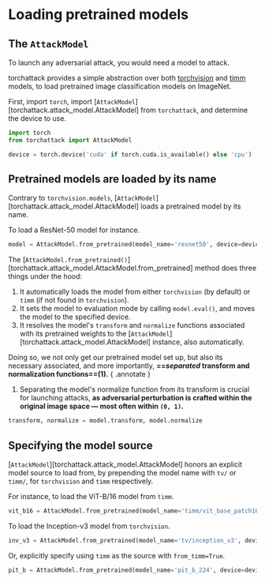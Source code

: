 # Loading pretrained models

## The `AttackModel`

To launch any adversarial attack, you would need a model to attack.

torchattack provides a simple abstraction over both [torchvision](https://github.com/pytorch/vision) and [timm](https://github.com/huggingface/pytorch-image-models) models, to load pretrained image classification models on ImageNet.

First, import `torch`, import [`AttackModel`][torchattack.attack_model.AttackModel] from `torchattack`, and determine the device to use.

```python
import torch
from torchattack import AttackModel

device = torch.device('cuda' if torch.cuda.is_available() else 'cpu')
```

## Pretrained models are loaded by its name

Contrary to `torchvision.models`, [`AttackModel`][torchattack.attack_model.AttackModel] loads a pretrained model by its name.

To load a ResNet-50 model for instance.

```python
model = AttackModel.from_pretrained(model_name='resnet50', device=device)
```

The [`AttackModel.from_pretrained()`][torchattack.attack_model.AttackModel.from_pretrained] method does three things under the hood:

1. It automatically loads the model from either `torchvision` (by default) or `timm` (if not found in `torchvision`).
2. It sets the model to evaluation mode by calling `model.eval()`, and moves the model to the specified device.
3. It resolves the model's `transform` and `normalize` functions associated with its pretrained weights to the [`AttackModel`][torchattack.attack_model.AttackModel] instance, also automatically.

Doing so, we not only get our pretrained model set up, but also its necessary associated, and more importantly, **==_separated_ transform and normalization functions==(1).**
{ .annotate }

1. Separating the model's normalize function from its transform is crucial for launching attacks, **as adversarial perturbation is crafted within the original image space — most often within `(0, 1)`.**

```python
transform, normalize = model.transform, model.normalize
```

## Specifying the model source

[`AttackModel`][torchattack.attack_model.AttackModel] honors an explicit model source to load from, by prepending the model name with `tv/` or `timm/`, for `torchvision` and `timm` respectively.

For instance, to load the ViT-B/16 model from `timm`.

```python
vit_b16 = AttackModel.from_pretrained(model_name='timm/vit_base_patch16_224', device=device)
```

To load the Inception-v3 model from `torchvision`.

```python
inv_v3 = AttackModel.from_pretrained(model_name='tv/inception_v3', device=device)
```

Or, explicitly specify using `timm` as the source with `from_timm=True`.

```python
pit_b = AttackModel.from_pretrained(model_name='pit_b_224', device=device, from_timm=True)
```
